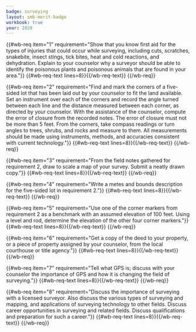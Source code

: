 ```yaml
---
badge: surveying
layout: smb-merit-badge
workbook: true
year: 2020
---
```



{{#wb-req item="1" requirement="Show that you know first aid for the types of injuries that could occur while surveying, including cuts, scratches, snakebite, insect stings, tick bites, heat and cold reactions, and dehydration. Explain to your counselor why a surveyor should be able to identify the poisonous plants and poisonous animals that are found in your area."}}
{{#wb-req-text lines=8}}{{/wb-req-text}}
{{/wb-req}}

{{#wb-req item="2" requirement="Find and mark the corners of a five-sided lot that has been laid out by your counselor to fit the land available. Set an instrument over each of the corners and record the angle turned between each line and the distance measured between each corner, as directed by your counselor. With the assistance of the counselor, compute the error of closure from the recorded notes. The error of closure must not be more than 5 feet. From the corners, take compass readings or turn angles to trees, shrubs, and rocks and measure to them. All measurements should be made using instruments, methods, and accuracies consistent with current technology."}}
{{#wb-req-text lines=8}}{{/wb-req-text}}
{{/wb-req}}

{{#wb-req item="3" requirement="From the field notes gathered for requirement 2, draw to scale a map of your survey. Submit a neatly drawn copy."}}
{{#wb-req-text lines=8}}{{/wb-req-text}}
{{/wb-req}}

{{#wb-req item="4" requirement="Write a metes and bounds description for the five-sided lot in requirement 2."}}
{{#wb-req-text lines=8}}{{/wb-req-text}}
{{/wb-req}}

{{#wb-req item="5" requirement="Use one of the corner markers from requirement 2 as a benchmark with an assumed elevation of 100 feet. Using a level and rod, determine the elevation of the other four corner markers."}}
{{#wb-req-text lines=8}}{{/wb-req-text}}
{{/wb-req}}

{{#wb-req item="6" requirement="Get a copy of the deed to your property, or a piece of property assigned by your counselor, from the local courthouse or title agency."}}
{{#wb-req-text lines=8}}{{/wb-req-text}}
{{/wb-req}}

{{#wb-req item="7" requirement="Tell what GPS is; discuss with your counselor the importance of GPS and how it is changing the field of surveying."}}
{{#wb-req-text lines=8}}{{/wb-req-text}}
{{/wb-req}}

{{#wb-req item="8" requirement="Discuss the importance of surveying with a licensed surveyor. Also discuss the various types of surveying and mapping, and applications of surveying technology to other fields. Discuss career opportunities in surveying and related fields. Discuss qualifications and preparation for such a career."}}
{{#wb-req-text lines=8}}{{/wb-req-text}}
{{/wb-req}}
